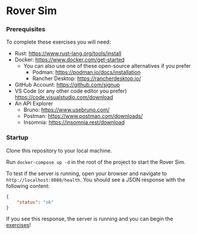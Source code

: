 # Rover Sim

### Prerequisites
To complete these exercises you will need:
- Rust: <https://www.rust-lang.org/tools/install>
- Docker: <https://www.docker.com/get-started>
    - You can also use one of these open-source alternatives if you prefer
        - Podman: <https://podman.io/docs/installation>
        - Rancher Desktop: <https://rancherdesktop.io/>
- GitHub Account: <https://github.com/signup>
- VS Code (or any other code editor you prefer) <https://code.visualstudio.com/download>
- An API Explorer
    - Bruno: <https://www.usebruno.com/>
    - Postman: <https://www.postman.com/downloads/>
    - Insomnia: <https://insomnia.rest/download>


### Startup
Clone this repository to your local machine.

Run `docker-compose up -d` in the root of the project to start the Rover Sim.

To test if the server is running, open your browser and navigate to `http://localhost:8080/health`. You should see a JSON response with the following content:
```json
{
    "status": "ok"
}
```

If you see this response, the server is running and you can begin the [exercises](/docs/exercises)!
